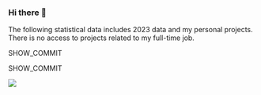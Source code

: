 ### Hi there 👋

The following statistical data includes 2023 data and my personal projects.
There is no access to projects related to my full-time job.

SHOW_COMMIT
<!--START_SECTION:waka-->
SHOW_COMMIT 
<!--END_SECTION:waka-->

<img src="https://wakatime.com/share/@cfcfc8a2-cf44-452b-a666-40f6e632e3d8/93da2d40-4e15-483d-92a0-295f1b7448da.svg" />

<!--
**ozkanardil/ozkanardil** is a ✨ _special_ ✨ repository because its `README.md` (this file) appears on your GitHub profile.

Here are some ideas to get you started:

- 🔭 I’m currently working on ...
- 🌱 I’m currently learning ...
- 👯 I’m looking to collaborate on ...
- 🤔 I’m looking for help with ...
- 💬 Ask me about ...
- 📫 How to reach me: ...
- 😄 Pronouns: ...
- ⚡ Fun fact: ...
-->
